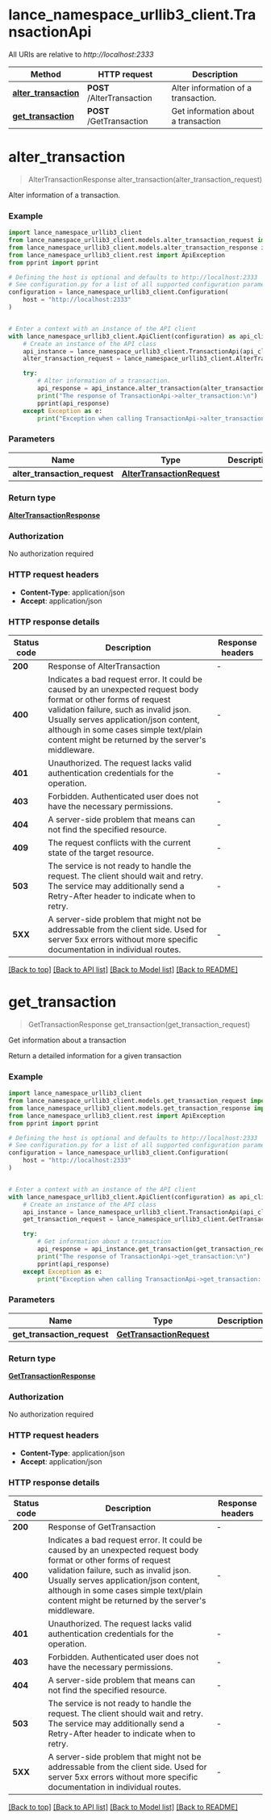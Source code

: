 # lance_namespace_urllib3_client.TransactionApi

All URIs are relative to *http://localhost:2333*

Method | HTTP request | Description
------------- | ------------- | -------------
[**alter_transaction**](TransactionApi.md#alter_transaction) | **POST** /AlterTransaction | Alter information of a transaction.
[**get_transaction**](TransactionApi.md#get_transaction) | **POST** /GetTransaction | Get information about a transaction


# **alter_transaction**
> AlterTransactionResponse alter_transaction(alter_transaction_request)

Alter information of a transaction.

### Example


```python
import lance_namespace_urllib3_client
from lance_namespace_urllib3_client.models.alter_transaction_request import AlterTransactionRequest
from lance_namespace_urllib3_client.models.alter_transaction_response import AlterTransactionResponse
from lance_namespace_urllib3_client.rest import ApiException
from pprint import pprint

# Defining the host is optional and defaults to http://localhost:2333
# See configuration.py for a list of all supported configuration parameters.
configuration = lance_namespace_urllib3_client.Configuration(
    host = "http://localhost:2333"
)


# Enter a context with an instance of the API client
with lance_namespace_urllib3_client.ApiClient(configuration) as api_client:
    # Create an instance of the API class
    api_instance = lance_namespace_urllib3_client.TransactionApi(api_client)
    alter_transaction_request = lance_namespace_urllib3_client.AlterTransactionRequest() # AlterTransactionRequest | 

    try:
        # Alter information of a transaction.
        api_response = api_instance.alter_transaction(alter_transaction_request)
        print("The response of TransactionApi->alter_transaction:\n")
        pprint(api_response)
    except Exception as e:
        print("Exception when calling TransactionApi->alter_transaction: %s\n" % e)
```



### Parameters


Name | Type | Description  | Notes
------------- | ------------- | ------------- | -------------
 **alter_transaction_request** | [**AlterTransactionRequest**](AlterTransactionRequest.md)|  | 

### Return type

[**AlterTransactionResponse**](AlterTransactionResponse.md)

### Authorization

No authorization required

### HTTP request headers

 - **Content-Type**: application/json
 - **Accept**: application/json

### HTTP response details

| Status code | Description | Response headers |
|-------------|-------------|------------------|
**200** | Response of AlterTransaction |  -  |
**400** | Indicates a bad request error. It could be caused by an unexpected request body format or other forms of request validation failure, such as invalid json. Usually serves application/json content, although in some cases simple text/plain content might be returned by the server&#39;s middleware. |  -  |
**401** | Unauthorized. The request lacks valid authentication credentials for the operation. |  -  |
**403** | Forbidden. Authenticated user does not have the necessary permissions. |  -  |
**404** | A server-side problem that means can not find the specified resource. |  -  |
**409** | The request conflicts with the current state of the target resource. |  -  |
**503** | The service is not ready to handle the request. The client should wait and retry. The service may additionally send a Retry-After header to indicate when to retry. |  -  |
**5XX** | A server-side problem that might not be addressable from the client side. Used for server 5xx errors without more specific documentation in individual routes. |  -  |

[[Back to top]](#) [[Back to API list]](../README.md#documentation-for-api-endpoints) [[Back to Model list]](../README.md#documentation-for-models) [[Back to README]](../README.md)

# **get_transaction**
> GetTransactionResponse get_transaction(get_transaction_request)

Get information about a transaction

Return a detailed information for a given transaction

### Example


```python
import lance_namespace_urllib3_client
from lance_namespace_urllib3_client.models.get_transaction_request import GetTransactionRequest
from lance_namespace_urllib3_client.models.get_transaction_response import GetTransactionResponse
from lance_namespace_urllib3_client.rest import ApiException
from pprint import pprint

# Defining the host is optional and defaults to http://localhost:2333
# See configuration.py for a list of all supported configuration parameters.
configuration = lance_namespace_urllib3_client.Configuration(
    host = "http://localhost:2333"
)


# Enter a context with an instance of the API client
with lance_namespace_urllib3_client.ApiClient(configuration) as api_client:
    # Create an instance of the API class
    api_instance = lance_namespace_urllib3_client.TransactionApi(api_client)
    get_transaction_request = lance_namespace_urllib3_client.GetTransactionRequest() # GetTransactionRequest | 

    try:
        # Get information about a transaction
        api_response = api_instance.get_transaction(get_transaction_request)
        print("The response of TransactionApi->get_transaction:\n")
        pprint(api_response)
    except Exception as e:
        print("Exception when calling TransactionApi->get_transaction: %s\n" % e)
```



### Parameters


Name | Type | Description  | Notes
------------- | ------------- | ------------- | -------------
 **get_transaction_request** | [**GetTransactionRequest**](GetTransactionRequest.md)|  | 

### Return type

[**GetTransactionResponse**](GetTransactionResponse.md)

### Authorization

No authorization required

### HTTP request headers

 - **Content-Type**: application/json
 - **Accept**: application/json

### HTTP response details

| Status code | Description | Response headers |
|-------------|-------------|------------------|
**200** | Response of GetTransaction |  -  |
**400** | Indicates a bad request error. It could be caused by an unexpected request body format or other forms of request validation failure, such as invalid json. Usually serves application/json content, although in some cases simple text/plain content might be returned by the server&#39;s middleware. |  -  |
**401** | Unauthorized. The request lacks valid authentication credentials for the operation. |  -  |
**403** | Forbidden. Authenticated user does not have the necessary permissions. |  -  |
**404** | A server-side problem that means can not find the specified resource. |  -  |
**503** | The service is not ready to handle the request. The client should wait and retry. The service may additionally send a Retry-After header to indicate when to retry. |  -  |
**5XX** | A server-side problem that might not be addressable from the client side. Used for server 5xx errors without more specific documentation in individual routes. |  -  |

[[Back to top]](#) [[Back to API list]](../README.md#documentation-for-api-endpoints) [[Back to Model list]](../README.md#documentation-for-models) [[Back to README]](../README.md)

